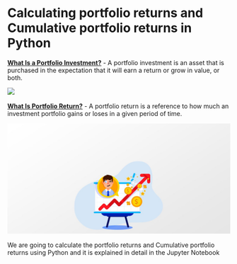 # **Calculating portfolio returns and Cumulative portfolio returns in Python**

[**What Is a Portfolio Investment?**](https://www.investopedia.com/terms/p/portfolio-investment.asp) - A portfolio investment is an asset that is purchased in the expectation that it will earn a return or grow in value, or both.


![](Portfolio-Investent.jpg)


[**What Is Portfolio Return?**](https://www.investopedia.com/terms/p/portfolio-return.asp) - A portfolio return is a reference to how much an investment portfolio gains or loses in a given period of time.


![](Image2.jpg)


We are going to calculate the portfolio returns and Cumulative portfolio returns using Python and it is explained in detail in the Jupyter Notebook
































